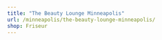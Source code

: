 ```yaml
---
title: "The Beauty Lounge Minneapolis"
url: /minneapolis/the-beauty-lounge-minneapolis/
shop: Friseur
---
```

